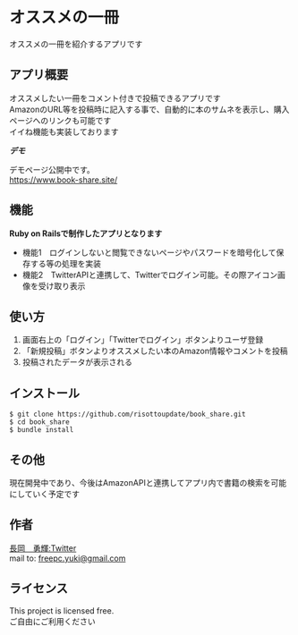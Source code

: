 # オススメの一冊
 
オススメの一冊を紹介するアプリです
 
## アプリ概要
 
オススメしたい一冊をコメント付きで投稿できるアプリです  
AmazonのURL等を投稿時に記入する事で、自動的に本のサムネを表示し、購入ページへのリンクも可能です  
イイね機能も実装しております
 
***デモ***
 
 デモページ公開中です。    
https://www.book-share.site/
 
## 機能

**Ruby on Railsで制作したアプリとなります**
 
- 機能1　ログインしないと閲覧できないページやパスワードを暗号化して保存する等の処理を実装
- 機能2　TwitterAPIと連携して、Twitterでログイン可能。その際アイコン画像を受け取り表示
 
## 使い方
 
1. 画面右上の「ログイン」「Twitterでログイン」ボタンよりユーザ登録
2. 「新規投稿」ボタンよりオススメしたい本のAmazon情報やコメントを投稿
3. 投稿されたデータが表示される
 
## インストール
 
```
$ git clone https://github.com/risottoupdate/book_share.git
$ cd book_share
$ bundle install
```
 
## その他
 
現在開発中であり、今後はAmazonAPIと連携してアプリ内で書籍の検索を可能にしていく予定です  
 
## 作者
 
[長岡　勇輝:Twitter](https://twitter.com/freepc_yuki)  
mail to: freepc.yuki@gmail.com
 
## ライセンス

This project is licensed free.  
ご自由にご利用ください
